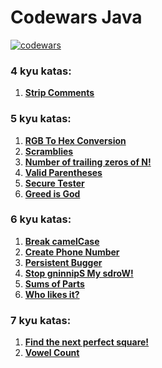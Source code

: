 # Codewars Java

<a href="https://www.codewars.com/users/aphar.magaramova"><img src="https://www.codewars.com/users/aphar.magaramova/badges/micro" alt="codewars"></a>

### 4 kyu katas:
1. <a href="https://github.com/ApharMagaramova/CodeWarsSolutions/blob/main/src/kyu4/StripComments.java"><b>Strip Comments</b></a>

### 5 kyu katas:

1. <a href="https://github.com/ApharMagaramova/CodeWarsSolutions/blob/main/src/kyu5/RgbToHex.java"><b>RGB To Hex Conversion</b></a>
2. <a href="https://github.com/ApharMagaramova/CodeWarsSolutions/blob/main/src/kyu5/Scramble.java"><b>Scramblies</b></a>
3. <a href="https://github.com/ApharMagaramova/CodeWarsSolutions/blob/main/src/kyu5/Zeros.java"><b>Number of trailing zeros of N!</b></a>
4. <a href="https://github.com/ApharMagaramova/CodeWarsSolutions/blob/main/src/kyu5/ValidParentheses.java"><b>Valid Parentheses</b></a>
5. <a href="https://github.com/ApharMagaramova/codewars-java/blob/main/src/kyu5/SecureTester.java"><b>Secure Tester</b><a>
6. <a href="https://github.com/ApharMagaramova/codewars-java/blob/main/src/kyu5/Greed.java"><b>Greed is God</b><a>

### 6 kyu katas:
1. <a href="https://github.com/ApharMagaramova/CodeWarsSolutions/blob/main/src/kyu6/CamelCase.java"><b>Break camelCase</b></a>
2. <a href="https://github.com/ApharMagaramova/CodeWarsSolutions/blob/main/src/kyu6/CreatePhoneNumber.java"><b>Create Phone Number</b></a>
3. <a href="https://github.com/ApharMagaramova/CodeWarsSolutions/blob/main/src/kyu6/PersistentBurger.java"><b>Persistent Bugger</b></a>
4. <a href="https://github.com/ApharMagaramova/CodeWarsSolutions/blob/main/src/kyu6/SpinWords.java"><b>Stop gninnipS My sdroW!</b></a>
5. <a href="https://github.com/ApharMagaramova/CodeWarsSolutions/blob/main/src/kyu6/SumOfParts.java"><b>Sums of Parts</b></a>
6. <a href="https://github.com/ApharMagaramova/CodeWarsSolutions/blob/main/src/kyu6/WhoLikesIt.java"><b>Who likes it?</b></a>

### 7 kyu katas:
1. <a href="https://github.com/ApharMagaramova/CodeWarsSolutions/blob/main/src/kyu7/NumberFun.java"><b>Find the next perfect square!</b></a>
2. <a href="https://github.com/ApharMagaramova/CodeWarsSolutions/blob/main/src/kyu7/VowelCount.java"><b>Vowel Count</b></a>
